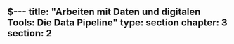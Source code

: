$---
title: "Arbeiten mit Daten und digitalen Tools: Die Data Pipeline"
type: section
chapter: 3
section: 2
---

